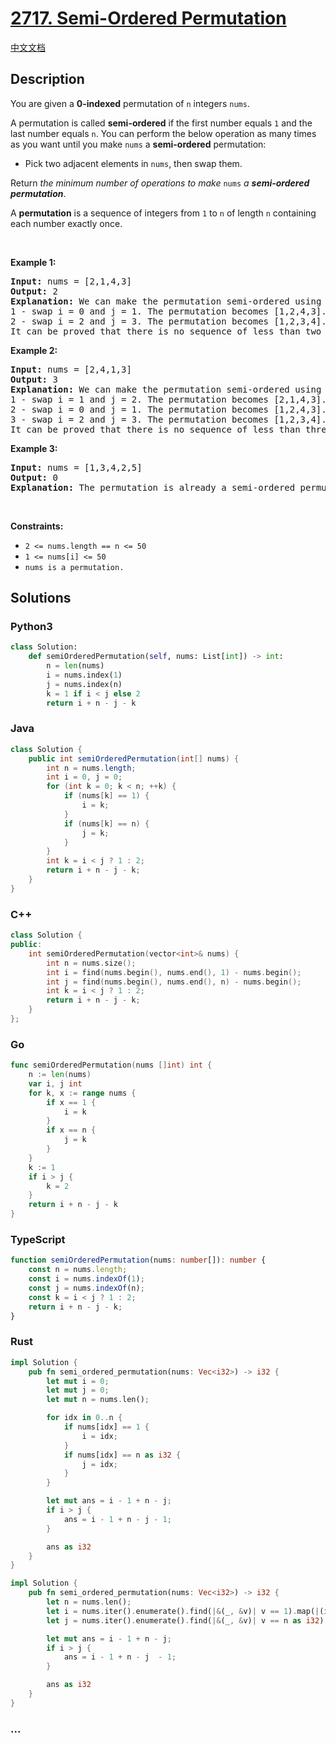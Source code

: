 # [2717. Semi-Ordered Permutation](https://leetcode.com/problems/semi-ordered-permutation)

[中文文档](/solution/2700-2799/2717.Semi-Ordered%20Permutation/README.md)

## Description

<p>You are given a <strong>0-indexed</strong> permutation of <code>n</code> integers <code>nums</code>.</p>

<p>A permutation is called <strong>semi-ordered</strong> if the first number equals <code>1</code> and the last number equals <code>n</code>. You can perform the below operation as many times as you want until you make <code>nums</code> a <strong>semi-ordered</strong> permutation:</p>

<ul>
	<li>Pick two adjacent elements in <code>nums</code>, then swap them.</li>
</ul>

<p>Return <em>the minimum number of operations to make </em><code>nums</code><em> a <strong>semi-ordered permutation</strong></em>.</p>

<p>A <strong>permutation</strong> is a sequence of integers from <code>1</code> to <code>n</code> of length <code>n</code> containing each number exactly once.</p>

<p>&nbsp;</p>
<p><strong class="example">Example 1:</strong></p>

<pre>
<strong>Input:</strong> nums = [2,1,4,3]
<strong>Output:</strong> 2
<strong>Explanation:</strong> We can make the permutation semi-ordered using these sequence of operations: 
1 - swap i = 0 and j = 1. The permutation becomes [1,2,4,3].
2 - swap i = 2 and j = 3. The permutation becomes [1,2,3,4].
It can be proved that there is no sequence of less than two operations that make nums a semi-ordered permutation. 
</pre>

<p><strong class="example">Example 2:</strong></p>

<pre>
<strong>Input:</strong> nums = [2,4,1,3]
<strong>Output:</strong> 3
<strong>Explanation:</strong> We can make the permutation semi-ordered using these sequence of operations:
1 - swap i = 1 and j = 2. The permutation becomes [2,1,4,3].
2 - swap i = 0 and j = 1. The permutation becomes [1,2,4,3].
3 - swap i = 2 and j = 3. The permutation becomes [1,2,3,4].
It can be proved that there is no sequence of less than three operations that make nums a semi-ordered permutation.
</pre>

<p><strong class="example">Example 3:</strong></p>

<pre>
<strong>Input:</strong> nums = [1,3,4,2,5]
<strong>Output:</strong> 0
<strong>Explanation:</strong> The permutation is already a semi-ordered permutation.
</pre>

<p>&nbsp;</p>
<p><strong>Constraints:</strong></p>

<ul>
	<li><code>2 &lt;= nums.length == n &lt;= 50</code></li>
	<li><code>1 &lt;= nums[i]&nbsp;&lt;= 50</code></li>
	<li><code>nums is a permutation.</code></li>
</ul>

## Solutions

<!-- tabs:start -->

### **Python3**

```python
class Solution:
    def semiOrderedPermutation(self, nums: List[int]) -> int:
        n = len(nums)
        i = nums.index(1)
        j = nums.index(n)
        k = 1 if i < j else 2
        return i + n - j - k
```

### **Java**

```java
class Solution {
    public int semiOrderedPermutation(int[] nums) {
        int n = nums.length;
        int i = 0, j = 0;
        for (int k = 0; k < n; ++k) {
            if (nums[k] == 1) {
                i = k;
            }
            if (nums[k] == n) {
                j = k;
            }
        }
        int k = i < j ? 1 : 2;
        return i + n - j - k;
    }
}
```

### **C++**

```cpp
class Solution {
public:
    int semiOrderedPermutation(vector<int>& nums) {
        int n = nums.size();
        int i = find(nums.begin(), nums.end(), 1) - nums.begin();
        int j = find(nums.begin(), nums.end(), n) - nums.begin();
        int k = i < j ? 1 : 2;
        return i + n - j - k;
    }
};
```

### **Go**

```go
func semiOrderedPermutation(nums []int) int {
	n := len(nums)
	var i, j int
	for k, x := range nums {
		if x == 1 {
			i = k
		}
		if x == n {
			j = k
		}
	}
	k := 1
	if i > j {
		k = 2
	}
	return i + n - j - k
}
```

### **TypeScript**

```ts
function semiOrderedPermutation(nums: number[]): number {
    const n = nums.length;
    const i = nums.indexOf(1);
    const j = nums.indexOf(n);
    const k = i < j ? 1 : 2;
    return i + n - j - k;
}
```

### **Rust**

```rust
impl Solution {
    pub fn semi_ordered_permutation(nums: Vec<i32>) -> i32 {
        let mut i = 0;
        let mut j = 0;
        let mut n = nums.len();

        for idx in 0..n {
            if nums[idx] == 1 {
                i = idx;
            }
            if nums[idx] == n as i32 {
                j = idx;
            }
        }

        let mut ans = i - 1 + n - j;
        if i > j {
            ans = i - 1 + n - j - 1;
        }

        ans as i32
    }
}
```

```rust
impl Solution {
    pub fn semi_ordered_permutation(nums: Vec<i32>) -> i32 {
        let n = nums.len();
        let i = nums.iter().enumerate().find(|&(_, &v)| v == 1).map(|(i, _)| i).unwrap();
        let j = nums.iter().enumerate().find(|&(_, &v)| v == n as i32).map(|(i, _)| i).unwrap();

        let mut ans = i - 1 + n - j;
        if i > j {
            ans = i - 1 + n - j  - 1;
        }

        ans as i32
    }
}
```

### **...**

```

```

<!-- tabs:end -->
